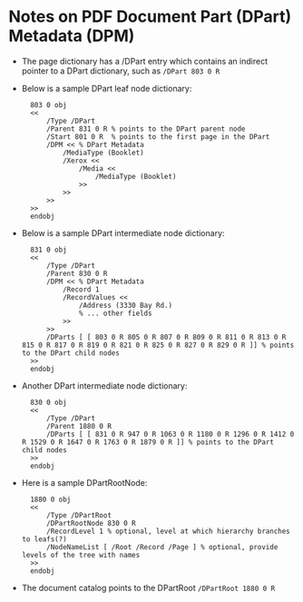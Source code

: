 # Notes on PDF Document Part (DPart) Metadata (DPM)

* The page dictionary has a /DPart entry which contains an indirect pointer to a DPart dictionary, such as  ``/DPart 803 0 R``

* Below is a sample DPart leaf node dictionary:

		803 0 obj
		<<
			/Type /DPart
			/Parent 831 0 R % points to the DPart parent node
			/Start 801 0 R	% points to the first page in the DPart
			/DPM << % DPart Metadata
				/MediaType (Booklet)
				/Xerox <<
					/Media <<
						/MediaType (Booklet)
					>>
				>>
			>>
		>>
		endobj

* Below is a sample DPart intermediate node dictionary:

		831 0 obj
		<<
			/Type /DPart
			/Parent 830 0 R
			/DPM << % DPart Metadata
				/Record 1
				/RecordValues <<
					/Address (3330 Bay Rd.)
					% ... other fields
				>>
			>>
			/DParts [ [ 803 0 R 805 0 R 807 0 R 809 0 R 811 0 R 813 0 R 815 0 R 817 0 R 819 0 R 821 0 R 825 0 R 827 0 R 829 0 R ]] % points to the DPart child nodes
		>>
		endobj

* Another DPart intermediate node dictionary:

		830 0 obj
		<<
			/Type /DPart
			/Parent 1880 0 R
			/DParts [ [ 831 0 R 947 0 R 1063 0 R 1180 0 R 1296 0 R 1412 0 R 1529 0 R 1647 0 R 1763 0 R 1879 0 R ]] % points to the DPart child nodes
		>>
		endobj

* Here is a sample DPartRootNode:

		1880 0 obj
		<<
			/Type /DPartRoot
			/DPartRootNode 830 0 R
			/RecordLevel 1 % optional, level at which hierarchy branches to leafs(?)
			/NodeNameList [ /Root /Record /Page ] % optional, provide levels of the tree with names
		>>
		endobj

* The document catalog points to the DPartRoot ``/DPartRoot 1880 0 R``